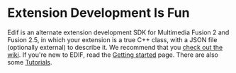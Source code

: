 # Extension Development Is Fun
Edif is an alternate extension development SDK for Multimedia Fusion 2 and Fusion 2.5, in which your extension is a true C++ class, with a JSON file (optionally external) to describe it. We recommend that you [check out the wiki](./windows-edif/wiki/). If you're new to EDIF, read the [Getting started](./windows-edif/wiki/Getting-started) page. There are also some [Tutorials](./windows-edif/wiki/Tutorials).
